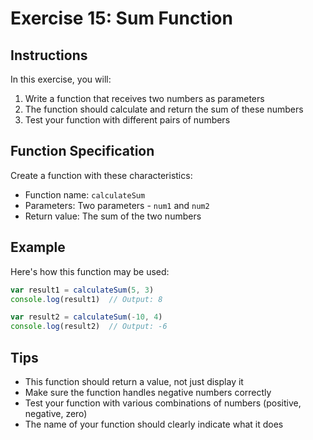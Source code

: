 # Exercise 15: Sum Function

## Instructions
In this exercise, you will:
1. Write a function that receives two numbers as parameters
2. The function should calculate and return the sum of these numbers
3. Test your function with different pairs of numbers

## Function Specification
Create a function with these characteristics:
- Function name: `calculateSum`
- Parameters: Two parameters - `num1` and `num2`
- Return value: The sum of the two numbers

## Example
Here's how this function may be used:

```javascript
var result1 = calculateSum(5, 3)
console.log(result1)  // Output: 8

var result2 = calculateSum(-10, 4)
console.log(result2)  // Output: -6
```

## Tips
- This function should return a value, not just display it
- Make sure the function handles negative numbers correctly
- Test your function with various combinations of numbers (positive, negative, zero)
- The name of your function should clearly indicate what it does 